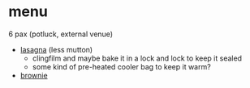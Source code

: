 # menu

6 pax (potluck, external venue)

* [lasagna](../recipes/lasagna.md) (less mutton)
    * clingfilm and maybe bake it in a lock and lock to keep it sealed
    * some kind of pre-heated cooler bag to keep it warm?
* [brownie](../recipes/confectionery/lazy-brownies.md)
